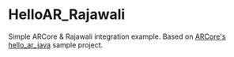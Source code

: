 # HelloAR_Rajawali

Simple ARCore & Rajawali integration example. Based on [ARCore's hello_ar_java](https://github.com/google-ar/arcore-android-sdk/tree/master/samples/hello_ar_java) sample project.
